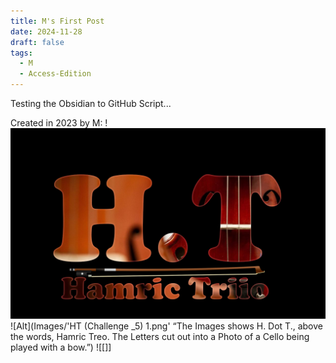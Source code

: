 ```yaml
---
title: M's First Post
date: 2024-11-28
draft: false
tags:
  - M
  - Access-Edition
---
```


Testing the Obsidian to GitHub Script...

Created in 2023 by M:
!![Image Description](/images/HT%20(Challenge%20_5).png)
![Alt](Images/'HT (Challenge _5) 1.png' “The Images shows H. Dot T., above the words, Hamric Treo. The Letters cut out into a Photo of a Cello being played with a bow.”)
![[]]